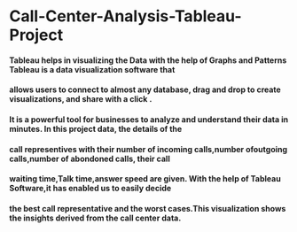 # Call-Center-Analysis-Tableau-Project
#### Tableau helps in visualizing the Data with the help of Graphs and Patterns Tableau is a data visualization software that
#### allows users to connect to almost any database, drag and drop to create visualizations, and share with a click . 
#### It is a powerful tool for businesses to analyze and understand their data in minutes. In this project data, the details of the 
#### call representives with their number of incoming calls,number ofoutgoing calls,number of abondoned calls, their call
#### waiting time,Talk time,answer speed are given. With the help of Tableau Software,it has enabled us to easily decide 
#### the best call representative and the worst cases.This visualization shows the insights derived from the call center data.
